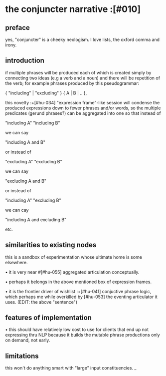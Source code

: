 # the conjuncter narrative :[#010]

## preface

yes, "conjuncter" is a cheeky neologism. I love lists, the oxford comma
and irony.




## introduction

if multiple phrases will be produced each of which is created simply
by connecting two ideas (e.g a verb and a noun) and there will be
repetition of the verb; for example phrases produced by this
pseudogrammar:

  { "including" | "excluding" } { A | B | .. },

this novelty :+[#hu-034] "expression frame"-like session will condense
the produced expressions down to fewer phrases and/or words, so the
multiple predicates (gerund phrases?) can be aggregated into one so
that instead of

  "including A"
  "including B"

we can say

  "including A and B"

or instead of

  "excluding A"
  "excluding B"

we can say

  "excluding A and B"

or instead of

  "including A"
  "excluding B"

we can cay

  "including A and excluding B"

etc.




## similarities to existing nodes

this is a sandbox of experimentation whose ultimate home is some
elsewhere.

  • it is very near #[#hu-055] aggregated articulation conceptually.

  • perhaps it belongs in the above mentioned box of expression frames.

  • it is the frontier driver of wishlist :+[#hu-041]
    conjuctive phrase logic, which perhaps me while overkilled by
    [#hu-053] the eventing articulator it uses.
    (EDIT: the above "sentence")




## features of implementation

  • this should have relatively low cost to use for clients that
    end up not expressing thru NLP because it builds the mutable
    phrase productions only on demand, not early.




## limitations

this won't do anything smart with "large" input constituencies.
_
